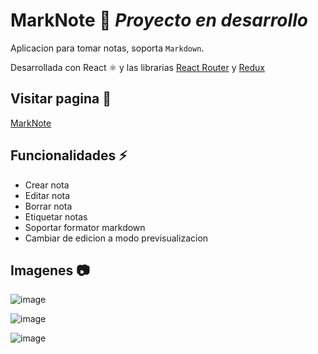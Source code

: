 # MarkNote 📑 ***Proyecto en desarrollo***

Aplicacion para tomar notas, soporta `Markdown`.

Desarrollada con React ⚛️ y las librarias [React Router](https://reactrouter.com/en/main) y [Redux](https://redux.js.org)

## Visitar pagina 👀
[MarkNote](markdownplus.surge.sh/)

## Funcionalidades ⚡
- Crear nota
- Editar nota
- Borrar nota
- Etiquetar notas
- Soportar formator markdown
- Cambiar de edicion a modo previsualizacion

## Imagenes 📷
![image](https://github.com/PabloPoder/MarkNote/assets/50326883/8091eb50-5fbe-4ad5-a720-2297543dc630)

![image](https://github.com/PabloPoder/MarkNote/assets/50326883/24332dd5-ca1a-4955-bd4b-d32cd241e488)

![image](https://github.com/PabloPoder/MarkNote/assets/50326883/a7d8bba6-4bd8-472b-849b-3abfb2d7ad19)
